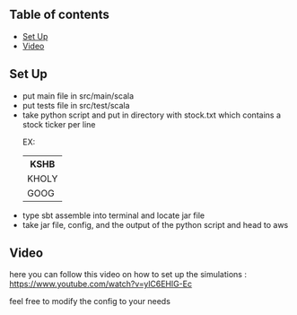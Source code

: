 ## Table of contents
* [Set Up](#Set-Up)
* [Video](#Video)
## Set Up
<ul>
<li>put main file in src/main/scala</li>
<li>put tests file in src/test/scala</li>
<li>take python script and put in directory with stock.txt which contains a stock ticker per line
  
  EX:
  <table style="width:100%">
  <tr>
    <th>KSHB</th>
  </tr>
  <tr>
    <td>KHOLY</td>
  </tr>
  <tr>
    <td>GOOG</td>
  </tr>
</table>
  </li>
<li>type sbt assemble into terminal and locate jar file</li>
<li>take jar file, config, and the output of the python script and head to aws</li>
</ul>

## Video

here you can follow this video on how to set up the simulations : https://www.youtube.com/watch?v=ylC6EHlG-Ec

feel free to modify the config to your needs
